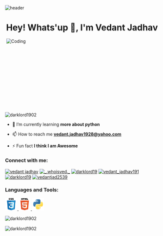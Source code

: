 <img align="center" src="https://imgs.search.brave.com/gLftJQaySWe99CLourY92h_3VRfp8cRCmRKKXF1WLVU/rs:fit:860:0:0:0/g:ce/aHR0cHM6Ly9naXRo/dWIuY29tL3NhYWRl/Z2hpL3NhYWRlZ2hp/L3Jhdy9tYXN0ZXIv/ZGluby5naWY.gif" alt="header" height="280" width="1250" />

<h1 align="center">Hey! Whats'up 👋, I'm Vedant Jadhav</h1>
<img align="right" alt="Coding" height=240, width="500" src="https://imgs.search.brave.com/IE2_M-Ha_6TPuT1_Y057JazrNxaGlRBCknfbLuHH0Kk/rs:fit:860:0:0:0/g:ce/aHR0cHM6Ly9naWZk/Yi5jb20vaW1hZ2Vz/L2hpZ2gvc3R1ZHlp/bmctZHVyaW5nLXdp/bmR5LWRheXMtcXgw/d2dnamJzbDJ4dHN2/dS5naWY.gif">
<p align="left"> <img src="https://komarev.com/ghpvc/?username=darklord1902&label=Profile%20views&color=0e75b6&style=flat" alt="darklord1902" /> </p>

- 🌱 I’m currently learning **more about python**

- 📫 How to reach me **vedant.jadhav1928@yahoo.com**

- ⚡ Fun fact **I think I am Awesome**

<h3 align="left">Connect with me:</h3>
<p align="left">
<a href="https://www.linkedin.com/in/vedant-jadhav-1928fj/" target="blank"><img align="center" src="https://raw.githubusercontent.com/rahuldkjain/github-profile-readme-generator/master/src/images/icons/Social/linked-in-alt.svg" alt="vedant jadhav" height="30" width="40" /></a>
<a href="https://www.instagram.com/_.whoisved._/" target="blank"><img align="center" src="https://raw.githubusercontent.com/rahuldkjain/github-profile-readme-generator/master/src/images/icons/Social/instagram.svg" alt="_.whoisved._" height="30" width="40" /></a>
<a href="https://www.codechef.com/users/darklord19" target="blank"><img align="center" src="https://cdn.jsdelivr.net/npm/simple-icons@3.1.0/icons/codechef.svg" alt="darklord19" height="30" width="40" /></a>
<a href="https://www.hackerrank.com/profile/vedant_jadhav191" target="blank"><img align="center" src="https://raw.githubusercontent.com/rahuldkjain/github-profile-readme-generator/master/src/images/icons/Social/hackerrank.svg" alt="vedant_jadhav191" height="30" width="40" /></a>
<a href="https://leetcode.com/u/DarkLord19/" target="blank"><img align="center" src="https://raw.githubusercontent.com/rahuldkjain/github-profile-readme-generator/master/src/images/icons/Social/leet-code.svg" alt="darklord19" height="30" width="40" /></a>
<a href="https://www.geeksforgeeks.org/user/vedantjad2539/" target="blank"><img align="center" src="https://raw.githubusercontent.com/rahuldkjain/github-profile-readme-generator/master/src/images/icons/Social/geeks-for-geeks.svg" alt="vedantjad2539" height="30" width="40" /></a>
</p>

<h3 align="left">Languages and Tools:</h3>
<p align="left"> <a href="https://www.w3schools.com/css/" target="_blank" rel="noreferrer"> <img src="https://raw.githubusercontent.com/devicons/devicon/master/icons/css3/css3-original-wordmark.svg" alt="css3" width="40" height="40"/> </a> <a href="https://www.w3.org/html/" target="_blank" rel="noreferrer"> <img src="https://raw.githubusercontent.com/devicons/devicon/master/icons/html5/html5-original-wordmark.svg" alt="html5" width="40" height="40"/> </a> <a href="https://www.python.org" target="_blank" rel="noreferrer"> <img src="https://raw.githubusercontent.com/devicons/devicon/master/icons/python/python-original.svg" alt="python" width="40" height="40"/> </a> </p>

<p><img align="center" src="https://github-readme-stats.vercel.app/api/top-langs?username=darklord1902&show_icons=true&locale=en&layout=compact" alt="darklord1902" /></p>

<p><img align="center" src="https://github-readme-streak-stats.herokuapp.com/?user=darklord1902&" alt="darklord1902" /></p>
